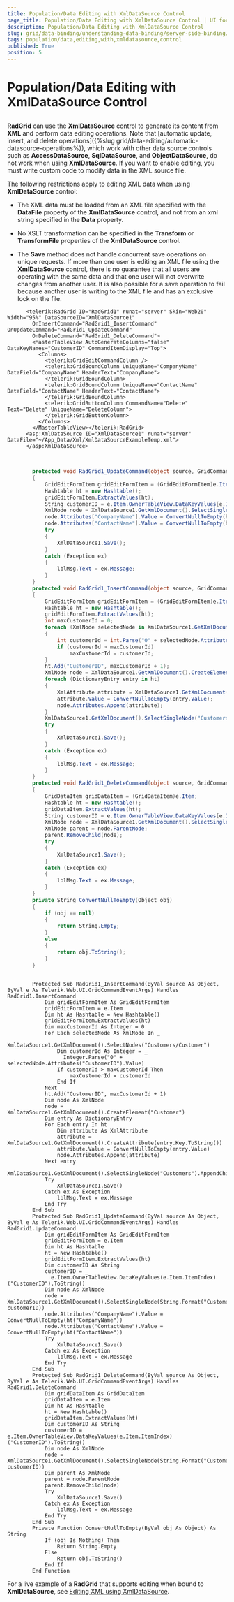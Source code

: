 ```yaml
---
title: Population/Data Editing with XmlDataSource Control
page_title: Population/Data Editing with XmlDataSource Control | UI for ASP.NET AJAX Documentation
description: Population/Data Editing with XmlDataSource Control
slug: grid/data-binding/understanding-data-binding/server-side-binding/various-data-sources/population/data-editing-with-xmldatasource-control
tags: population/data,editing,with,xmldatasource,control
published: True
position: 5
---
```


# Population/Data Editing with XmlDataSource Control



## 

__RadGrid__ can use the __XmlDataSource__ control to generate its content from __XML__ and perform data editing operations. Note that [automatic update, insert, and delete operations]({%slug grid/data-editing/automatic-datasource-operations%}), which work with other data source controls such as __AccessDataSource__, __SqlDataSource__, and __ObjectDataSource__, do not work when using __XmlDataSource__. If you want to enable editing, you must write custom code to modify data in the XML source file.

The following restrictions apply to editing XML data when using __XmlDataSource__ control:

* The XML data must be loaded from an XML file specified with the __DataFile__ property of the __XmlDataSource__ control, and not from an xml string specified in the __Data__ property.

* No XSLT transformation can be specified in the __Transform__ or __TransformFile__ properties of the __XmlDataSource__ control.

* The __Save__ method does not handle concurrent save operations on unique requests. If more than one user is editing an XML file using the __XmlDataSource__ control, there is no guarantee that all users are operating with the same data and that one user will not overwrite changes from another user. It is also possible for a save operation to fail because another user is writing to the XML file and has an exclusive lock on the file.



````ASPNET
	  <telerik:RadGrid ID="RadGrid1" runat="server" Skin="Web20" Width="95%" DataSourceID="XmlDataSource1"
	    OnInsertCommand="RadGrid1_InsertCommand" OnUpdateCommand="RadGrid1_UpdateCommand"
	    OnDeleteCommand="RadGrid1_DeleteCommand">
	    <MasterTableView AutoGenerateColumns="false" DataKeyNames="CustomerID" CommandItemDisplay="Top">
	      <Columns>
	        <telerik:GridEditCommandColumn />
	        <telerik:GridBoundColumn UniqueName="CompanyName" DataField="CompanyName" HeaderText="CompanyName">
	        </telerik:GridBoundColumn>
	        <telerik:GridBoundColumn UniqueName="ContactName" DataField="ContactName" HeaderText="ContactName">
	        </telerik:GridBoundColumn>
	        <telerik:GridButtonColumn CommandName="Delete" Text="Delete" UniqueName="DeleteColumn">
	        </telerik:GridButtonColumn>
	      </Columns>
	    </MasterTableView></telerik:RadGrid>
	  <asp:XmlDataSource ID="XmlDataSource1" runat="server" DataFile="~/App_Data/Xml/XmlDataSourceExampleTemp.xml">
	  </asp:XmlDataSource>
````
````C#
	
	
	    protected void RadGrid1_UpdateCommand(object source, GridCommandEventArgs e)
	    {
	        GridEditFormItem gridEditFormItem = (GridEditFormItem)e.Item;
	        Hashtable ht = new Hashtable();
	        gridEditFormItem.ExtractValues(ht);
	        String customerID = e.Item.OwnerTableView.DataKeyValues[e.Item.ItemIndex]["CustomerID"].ToString();
	        XmlNode node = XmlDataSource1.GetXmlDocument().SelectSingleNode(String.Format("Customers/Customer[@CustomerID='{0}']", customerID));
	        node.Attributes["CompanyName"].Value = ConvertNullToEmpty(ht["CompanyName"]);
	        node.Attributes["ContactName"].Value = ConvertNullToEmpty(ht["ContactName"]);
	        try
	        {
	            XmlDataSource1.Save();
	        }
	        catch (Exception ex)
	        {
	            lblMsg.Text = ex.Message;
	        }
	    }
	    protected void RadGrid1_InsertCommand(object source, GridCommandEventArgs e)
	    {
	        GridEditFormItem gridEditFormItem = (GridEditFormItem)e.Item;
	        Hashtable ht = new Hashtable();
	        gridEditFormItem.ExtractValues(ht);
	        int maxCustomerId = 0;
	        foreach (XmlNode selectedNode in XmlDataSource1.GetXmlDocument().SelectNodes("Customers/Customer"))
	        {
	            int customerId = int.Parse("0" + selectedNode.Attributes["CustomerID"].Value);
	            if (customerId > maxCustomerId)
	                maxCustomerId = customerId;
	        }
	        ht.Add("CustomerID", maxCustomerId + 1);
	        XmlNode node = XmlDataSource1.GetXmlDocument().CreateElement("Customer");
	        foreach (DictionaryEntry entry in ht)
	        {
	            XmlAttribute attribute = XmlDataSource1.GetXmlDocument().CreateAttribute(entry.Key.ToString());
	            attribute.Value = ConvertNullToEmpty(entry.Value);
	            node.Attributes.Append(attribute);
	        }
	        XmlDataSource1.GetXmlDocument().SelectSingleNode("Customers").AppendChild(node);
	        try
	        {
	            XmlDataSource1.Save();
	        }
	        catch (Exception ex)
	        {
	            lblMsg.Text = ex.Message;
	        }
	    }
	    protected void RadGrid1_DeleteCommand(object source, GridCommandEventArgs e)
	    {
	        GridDataItem gridDataItem = (GridDataItem)e.Item;
	        Hashtable ht = new Hashtable();
	        gridDataItem.ExtractValues(ht);
	        String customerID = e.Item.OwnerTableView.DataKeyValues[e.Item.ItemIndex]["CustomerID"].ToString();
	        XmlNode node = XmlDataSource1.GetXmlDocument().SelectSingleNode(String.Format("Customers/Customer[@CustomerID='{0}']", customerID));
	        XmlNode parent = node.ParentNode;
	        parent.RemoveChild(node);
	        try
	        {
	            XmlDataSource1.Save();
	        }
	        catch (Exception ex)
	        {
	            lblMsg.Text = ex.Message;
	        }
	    }
	    private String ConvertNullToEmpty(Object obj)
	    {
	        if (obj == null)
	        {
	            return String.Empty;
	        }
	        else
	        {
	            return obj.ToString();
	        }
	    }
	
````
````VB.NET
	    Protected Sub RadGrid1_InsertCommand(ByVal source As Object, ByVal e As Telerik.Web.UI.GridCommandEventArgs) Handles RadGrid1.InsertCommand
	        Dim gridEditFormItem As GridEditFormItem
	        gridEditFormItem = e.Item
	        Dim ht As Hashtable = New Hashtable()
	        gridEditFormItem.ExtractValues(ht)
	        Dim maxCustomerId As Integer = 0
	        For Each selectedNode As XmlNode In _
	          XmlDataSource1.GetXmlDocument().SelectNodes("Customers/Customer")
	            Dim customerId As Integer = _
	              Integer.Parse("0" + selectedNode.Attributes("CustomerID").Value)
	            If customerId > maxCustomerId Then
	                maxCustomerId = customerId
	            End If
	        Next
	        ht.Add("CustomerID", maxCustomerId + 1)
	        Dim node As XmlNode
	        node = XmlDataSource1.GetXmlDocument().CreateElement("Customer")
	        Dim entry As DictionaryEntry
	        For Each entry In ht
	            Dim attribute As XmlAttribute
	            attribute = XmlDataSource1.GetXmlDocument().CreateAttribute(entry.Key.ToString())
	            attribute.Value = ConvertNullToEmpty(entry.Value)
	            node.Attributes.Append(attribute)
	        Next entry
	        XmlDataSource1.GetXmlDocument().SelectSingleNode("Customers").AppendChild(node)
	        Try
	            XmlDataSource1.Save()
	        Catch ex As Exception
	            lblMsg.Text = ex.Message
	        End Try
	    End Sub
	    Protected Sub RadGrid1_UpdateCommand(ByVal source As Object, ByVal e As Telerik.Web.UI.GridCommandEventArgs) Handles RadGrid1.UpdateCommand
	        Dim gridEditFormItem As GridEditFormItem
	        gridEditFormItem = e.Item
	        Dim ht As Hashtable
	        ht = New Hashtable()
	        gridEditFormItem.ExtractValues(ht)
	        Dim customerID As String
	        customerID = _
	          e.Item.OwnerTableView.DataKeyValues(e.Item.ItemIndex)("CustomerID").ToString()
	        Dim node As XmlNode
	        node = XmlDataSource1.GetXmlDocument().SelectSingleNode(String.Format("Customers/Customer[@CustomerID='{0}']", customerID))
	        node.Attributes("CompanyName").Value = ConvertNullToEmpty(ht("CompanyName"))
	        node.Attributes("ContactName").Value = ConvertNullToEmpty(ht("ContactName"))
	        Try
	            XmlDataSource1.Save()
	        Catch ex As Exception
	            lblMsg.Text = ex.Message
	        End Try
	    End Sub
	    Protected Sub RadGrid1_DeleteCommand(ByVal source As Object, ByVal e As Telerik.Web.UI.GridCommandEventArgs) Handles RadGrid1.DeleteCommand
	        Dim gridDataItem As GridDataItem
	        gridDataItem = e.Item
	        Dim ht As Hashtable
	        ht = New Hashtable()
	        gridDataItem.ExtractValues(ht)
	        Dim customerID As String
	        customerID = e.Item.OwnerTableView.DataKeyValues(e.Item.ItemIndex)("CustomerID").ToString()
	        Dim node As XmlNode
	        node = XmlDataSource1.GetXmlDocument().SelectSingleNode(String.Format("Customers/Customer[@CustomerID='{0}']", customerID))
	        Dim parent As XmlNode
	        parent = node.ParentNode
	        parent.RemoveChild(node)
	        Try
	            XmlDataSource1.Save()
	        Catch ex As Exception
	            lblMsg.Text = ex.Message
	        End Try
	    End Sub
	    Private Function ConvertNullToEmpty(ByVal obj As Object) As String
	        If (obj Is Nothing) Then
	            Return String.Empty
	        Else
	            Return obj.ToString()
	        End If
	    End Function
````


For a live example of a __RadGrid__ that supports editing when bound to __XmlDataSource__, see [Editing XML using XmlDataSource](http://demos.telerik.com/aspnet-ajax/Grid/Examples/DataEditing/XmlDataSource/DefaultCS.aspx).
